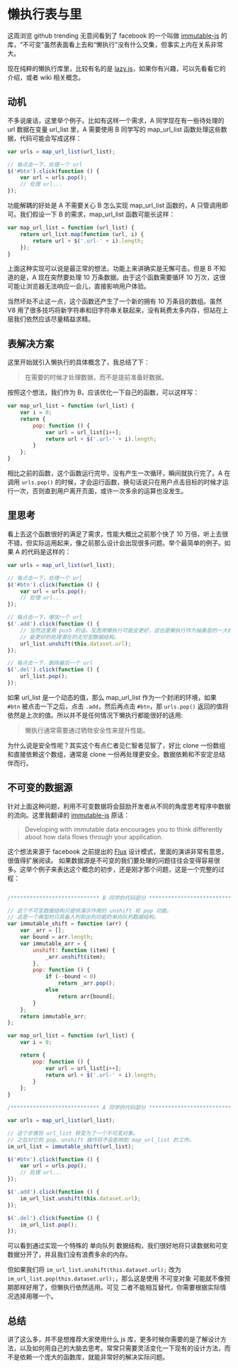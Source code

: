 # 懒执行表与里

这周浏览 github trending 无意间看到了 facebook 的一个叫做 [immutable-js][0] 的库，“不可变”虽然表面看上去和“懒执行”没有什么交集，但事实上内在关系非常大。

现在纯粹的懒执行库里，比较有名的是 [lazy.js][1]，如果你有兴趣，可以先看看它的介绍，或者 wiki 相关概念。

## 动机

不多说废话，这里举个例子。比如有这样一个需求，A 同学现在有一些待处理的 url 数据在变量 url_list 里，A 需要使用 B 同学写的 map_url_list 函数处理这些数据，代码可能会写成这样：

```javascript
var urls = map_url_list(url_list);

// 每点击一下，处理一个 url
$('#btn').click(function () {
    var url = urls.pop();
    // 处理 url...
});
```

功能解耦的好处是 A 不需要关心 B 怎么实现 map_url_list 函数的，A 只管调用即可。我们假设一下 B 的需求，map_url_list 函数可能长这样：

```javascript
var map_url_list = function (url_list) {
    return url_list.map(function (url, i) {
        return url + $('.url-' + i).length;
    });
}
```

上面这种实现可以说是最正常的想法，功能上来讲确实是无懈可击。但是 B 不知道的是，A 现在突然要处理 10 万条数据。由于这个函数需要循环 10 万次，这很可能让浏览器无法响应一会儿，直接影响用户体验。

当然坏处不止这一点，这个函数还产生了一个新的拥有 10 万条目的数组。虽然 V8 用了很多技巧将新字符串和旧字符串关联起来，没有耗费太多内存，但站在上层我们依然应该尽量精益求精。

## 表解决方案

这里开始就引入懒执行的具体概念了，我总结了下：

> 在需要的时候才处理数据，而不是提前准备好数据。

按照这个想法，我们作为 B，应该优化一下自己的函数，可以这样写：

```javascript
var map_url_list = function (url_list) {
    var i = 0;
    return {
        pop: function () {
            var url = url_list[i++];
            return url + $('.url-' + i).length;
        }
    };
}
```

相比之前的函数，这个函数运行完毕，没有产生一次循环，瞬间就执行完了。A 在调用 `urls.pop()` 的时候，才会运行函数，换句话说只在用户点击目标的时候才运行一次，否则直到用户离开页面，或许一次多余的运算也没发生。

## 里思考

看上去这个函数很好的满足了需求，性能大概比之前那个快了 10 万倍，听上去很不错，但实际运用起来，像之前那么设计会出现很多问题。举个最简单的例子。如果 A 的代码是这样的：

```javascript
var urls = map_url_list(url_list);

// 每点击一下，处理一个 url
$('#btn').click(function () {
    var url = urls.pop();
    // 处理 url...
});

// 每点击一下，增加一个 url
$('.add').click(function () {
    // 当然这里用 push 的话，反而用懒执行可能会更好，这也是懒执行作为抽象层的一大好处，
    // 能更好的处理潜在的无穷型数据结构。
    url_list.unshift(this.dataset.url);
});

// 每点击一下，删除最后一个 url
$('.del').click(function () {
    url_list.pop();
});
```

如果 url_list 是一个动态的值，那么 map_url_list 作为一个封闭的环境，如果 `#btn` 被点击一下之后，点击 `.add`，然后再点击 `#btn`，那 `urls.pop()` 返回的值将依然是上次的值。所以并不是任何情况下懒执行都能很好的适用:

> 懒执行通常需要通过牺牲安全性来提升性能。

为什么说是安全性呢？其实这个有点仁者见仁智者见智了，好比 clone 一份数组和直接依赖这个数组，通常是 clone 一份再处理更安全。数据依赖和不安定总结伴而行。

## 不可变的数据源

针对上面这种问题，利用不可变数据将会鼓励开发者从不同的角度思考程序中数据的流向。这里我翻译的 [immutable-js][0] 原话：

> Developing with immutable data encourages you to think differently about how data flows through your application.

这个想法来源于 facebook 之前提出的 [Flux][2] 设计模式，里面的演讲非常有意思，很值得扩展阅读。
如果数据源是不可变的我们要处理的问题往往会变得容易很多。这举个例子来表达这个概念的初步，还是刚才那个问题，这是一个完整的过程：

```javascript

/**************************** B 同学的代码部分 *****************************/

// 这个不可变数据结构只提供演示作用的 unshift 和 pop 功能。
// 这是一个典型的只具备入列和出列功能的单向队列数据结构。
var immutable_shift = function (arr) {
    var _arr = [];
    var bound = arr.length;
    var immutable_arr = {
        unshift: function (item) {
            _arr.unshift(item);
        },
        pop: function () {
            if (--bound < 0)
                return _arr.pop();
            else
                return arr[bound];
        }
    };
    return immutable_arr;
};

var map_url_list = function (url_list) {
    var i = 0;

    return {
        pop: function () {
            var url = url_list[i++];
            return url + $('.url-' + i).length;
        }
    };
}

/**************************** A 同学的代码部分 *****************************/

var urls = map_url_list(url_list);

// 这个步骤将 url_list 转变为了一个不可变对象。
// 之后对它的 pop、unshift 操作将不会影响到 map_url_list 的工作。
im_url_list = immutable_shift(url_list);

$('#btn').click(function () {
    var url = urls.pop();
    // 处理 url...
});

$('.add').click(function () {
    im_url_list.unshift(this.dataset.url);
});

$('.del').click(function () {
    im_url_list.pop();
});
```

可以看到通过实现一个特殊的 单向队列 数据结构，我们很好地将只读数据和可变数据分开了，并且我们没有浪费多余的内存。

但如果我们将 `im_url_list.unshift(this.dataset.url);` 改为 `im_url_list.pop(this.dataset.url);`，那么这是使用 不可变对象 可能就不像预期那样好用了，但懒执行依然适用。可见 二者不能相互替代，你需要根据实际情况选择用哪一个。

## 总结

讲了这么多，并不是想推荐大家使用什么 js 库，更多时候你需要的是了解设计方法，以及如何用自己的大脑去思考。常常只需要灵活变化一下现有的设计方法，而不是依赖一个庞大的函数库，就能非常好的解决实际问题。

[0]: https://github.com/facebook/immutable-js
[1]: https://github.com/dtao/lazy.js
[2]: http://facebook.github.io/react/docs/flux-overview.html